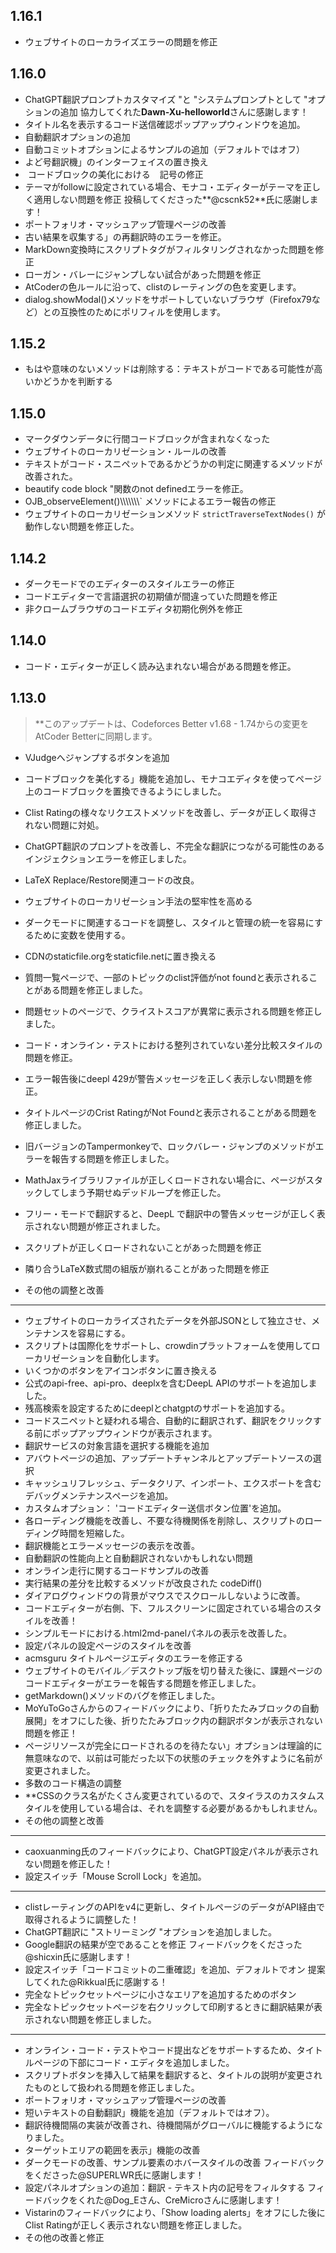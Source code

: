 ## 1.16.1

- ウェブサイトのローカライズエラーの問題を修正

## 1.16.0

- ChatGPT翻訳プロンプトカスタマイズ "と "システムプロンプトとして "オプションの追加 協力してくれた**Dawn-Xu-helloworld**さんに感謝します！
- タイトル名を表示するコード送信確認ポップアップウィンドウを追加。
- 自動翻訳オプションの追加
- 自動コミットオプションによるサンプルの追加（デフォルトではオフ）
- よど号翻訳機」のインターフェイスの置き換え
- &nbsp;コードブロックの美化における ` ` 記号の修正
- テーマがfollowに設定されている場合、モナコ・エディターがテーマを正しく適用しない問題を修正 投稿してくださった\*\*@cscnk52\*\*氏に感謝します！
- ポートフォリオ・マッシュアップ管理ページの改善
- 古い結果を収集する」の再翻訳時のエラーを修正。
- MarkDown変換時にスクリプトタグがフィルタリングされなかった問題を修正
- ローガン・バレーにジャンプしない試合があった問題を修正
- AtCoderの色ルールに沿って、clistのレーティングの色を変更します。
- dialog.showModal()メソッドをサポートしていないブラウザ（Firefox79など）との互換性のためにポリフィルを使用します。

## 1.15.2

- もはや意味のないメソッドは削除する：テキストがコードである可能性が高いかどうかを判断する

## 1.15.0

- マークダウンデータに行間コードブロックが含まれなくなった
- ウェブサイトのローカリゼーション・ルールの改善
- テキストがコード・スニペットであるかどうかの判定に関連するメソッドが改善された。
- beautify code block "関数のnot definedエラーを修正。
- OJB_observeElement()\\\\\\\\\\\\\\\` メソッドによるエラー報告の修正
- ウェブサイトのローカリゼーションメソッド `strictTraverseTextNodes()` が動作しない問題を修正した。

## 1.14.2

- ダークモードでのエディターのスタイルエラーの修正
- コードエディターで言語選択の初期値が間違っていた問題を修正
- 非クロームブラウザのコードエディタ初期化例外を修正

## 1.14.0

- コード・エディターが正しく読み込まれない場合がある問題を修正。

## 1.13.0

> \*\*このアップデートは、Codeforces Better v1.68 - 1.74からの変更をAtCoder Betterに同期します。

- VJudgeへジャンプするボタンを追加

- コードブロックを美化する」機能を追加し、モナコエディタを使ってページ上のコードブロックを置換できるようにしました。

- Clist Ratingの様々なリクエストメソッドを改善し、データが正しく取得されない問題に対処。

- ChatGPT翻訳のプロンプトを改善し、不完全な翻訳につながる可能性のあるインジェクションエラーを修正しました。

- LaTeX Replace/Restore関連コードの改良。

- ウェブサイトのローカリゼーション手法の堅牢性を高める

- ダークモードに関連するコードを調整し、スタイルと管理の統一を容易にするために変数を使用する。

- CDNのstaticfile.orgをstaticfile.netに置き換える

- 質問一覧ページで、一部のトピックのclist評価がnot foundと表示されることがある問題を修正しました。

- 問題セットのページで、クライストスコアが異常に表示される問題を修正しました。

- コード・オンライン・テストにおける整列されていない差分比較スタイルの問題を修正。

- エラー報告後にdeepl 429が警告メッセージを正しく表示しない問題を修正。

- タイトルページのCrist RatingがNot Foundと表示されることがある問題を修正しました。

- 旧バージョンのTampermonkeyで、ロックバレー・ジャンプのメソッドがエラーを報告する問題を修正しました。

- MathJaxライブラリファイルが正しくロードされない場合に、ページがスタックしてしまう予期せぬデッドループを修正した。

- フリー・モードで翻訳すると、DeepL で翻訳中の警告メッセージが正しく表示されない問題が修正されました。

- スクリプトが正しくロードされないことがあった問題を修正

- 隣り合うLaTeX数式間の組版が崩れることがあった問題を修正

- その他の調整と改善

------

- ウェブサイトのローカライズされたデータを外部JSONとして独立させ、メンテナンスを容易にする。
- スクリプトは国際化をサポートし、crowdinプラットフォームを使用してローカリゼーションを自動化します。
- いくつかのボタンをアイコンボタンに置き換える
- 公式のapi-free、api-pro、deeplxを含むDeepL APIのサポートを追加しました。
- 残高検索を設定するためにdeeplとchatgptのサポートを追加する。
- コードスニペットと疑われる場合、自動的に翻訳されず、翻訳をクリックする前にポップアップウィンドウが表示されます。
- 翻訳サービスの対象言語を選択する機能を追加
- アバウトページの追加、アップデートチャンネルとアップデートソースの選択
- キャッシュリフレッシュ、データクリア、インポート、エクスポートを含むデバッグメンテナンスページを追加。
- カスタムオプション： 'コードエディター送信ボタン位置'を追加。
- 各ローディング機能を改善し、不要な待機関係を削除し、スクリプトのローディング時間を短縮した。
- 翻訳機能とエラーメッセージの表示を改善。
- 自動翻訳の性能向上と自動翻訳されないかもしれない問題
- オンライン走行に関するコードサンプルの改善
- 実行結果の差分を比較するメソッドが改良された codeDiff()
- ダイアログウィンドウの背景がマウスでスクロールしないように改善。
- コードエディターが右側、下、フルスクリーンに固定されている場合のスタイルを改善！
- シンプルモードにおける.html2md-panelパネルの表示を改善した。
- 設定パネルの設定ページのスタイルを改善
- acmsguru タイトルページエディタのエラーを修正する
- ウェブサイトのモバイル／デスクトップ版を切り替えた後に、課題ページのコードエディターがエラーを報告する問題を修正しました。
- getMarkdown()メソッドのバグを修正しました。
- MoYuToGoさんからのフィードバックにより、「折りたたみブロックの自動展開」をオフにした後、折りたたみブロック内の翻訳ボタンが表示されない問題を修正！
- ページリソースが完全にロードされるのを待たない」オプションは理論的に無意味なので、以前は可能だった以下の状態のチェックを外すように名前が変更されました。
- 多数のコード構造の調整
- \*\*CSSのクラス名がたくさん変更されているので、スタイラスのカスタムスタイルを使用している場合は、それを調整する必要があるかもしれません。
- その他の調整と改善

------

- caoxuanming氏のフィードバックにより、ChatGPT設定パネルが表示されない問題を修正した！
- 設定スイッチ「Mouse Scroll Lock」を追加。

------

- clistレーティングのAPIをv4に更新し、タイトルページのデータがAPI経由で取得されるように調整した！
- ChatGPT翻訳に "ストリーミング "オプションを追加しました。
- Google翻訳の結果が空であることを修正 フィードバックをくださった@shicxin氏に感謝します！
- 設定スイッチ「コードコミットの二重確認」を追加、デフォルトでオン 提案してくれた@Rikkual氏に感謝する！
- 完全なトピックセットページに小さなエリアを追加するためのボタン
- 完全なトピックセットページを右クリックして印刷するときに翻訳結果が表示されない問題を修正しました。

------

- オンライン・コード・テストやコード提出などをサポートするため、タイトルページの下部にコード・エディタを追加しました。
- スクリプトボタンを挿入して結果を翻訳すると、タイトルの説明が変更されたものとして扱われる問題を修正しました。
- ポートフォリオ・マッシュアップ管理ページの改善
- 短いテキストの自動翻訳」機能を追加（デフォルトではオフ）。
- 翻訳待機間隔の実装が改善され、待機間隔がグローバルに機能するようになりました。
- ターゲットエリアの範囲を表示」機能の改善
- ダークモードの改善、サンプル要素のホバースタイルの改善 フィードバックをくださった@SUPERLWR氏に感謝します！
- 設定パネルオプションの追加：翻訳 - テキスト内の記号をフィルタする フィードバックをくれた@Dog_Eさん、CreMicroさんに感謝します！
- Vistarinのフィードバックにより、「Show loading alerts」をオフにした後にClist Ratingが正しく表示されない問題を修正しました。
- その他の改善と修正
